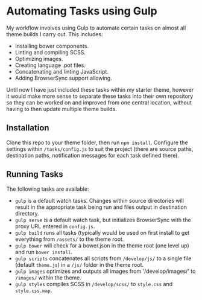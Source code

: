 # Automating Tasks using Gulp
My workflow involves using Gulp to automate certain tasks on almost all theme builds I carry out. This includes:

* Installing bower components.
* Linting and compiling SCSS.
* Optimizing images.
* Creating language .pot files. 
* Concatenating and linting JavaScript.
* Adding BrowserSync support allowing.

Until now I have just included these tasks within my starter theme, however it would make more sense to separate these tasks into their own repository so they can be worked on and improved from one central location, without having to then update multiple theme builds.

## Installation
Clone this repo to your theme folder, then run `npm install`. Configure the settings within `/tasks/config.js` to suit the project (there are source paths, destination paths, notification messages for each task defined there).

## Running Tasks
The following tasks are available:

* `gulp` is a default watch tasks. Changes within source directories will result in the appropriate task being run and files output in destination directory.
* `gulp serve` is a default watch task, but initializes BrowserSync with the proxy URL entered in `config.js`.
* `gulp build` runs all tasks (typically would be used on first install to get everything from `/assets/` to the theme root.
* `gulp bower` will check for a bower.json in the theme root (one level up) and run `bower install`.
* `gulp scripts` concatenates all scripts from `/develop/js/` to a single file (default `theme.js`) in a `/js/` folder in the theme root.
* `gulp images` optimizes and outputs all images from '/develop/images/' to `/images/` within the theme.
* `gulp styles` compiles SCSS in `/develop/scss/` to `style.css` and `style.css.map`.
